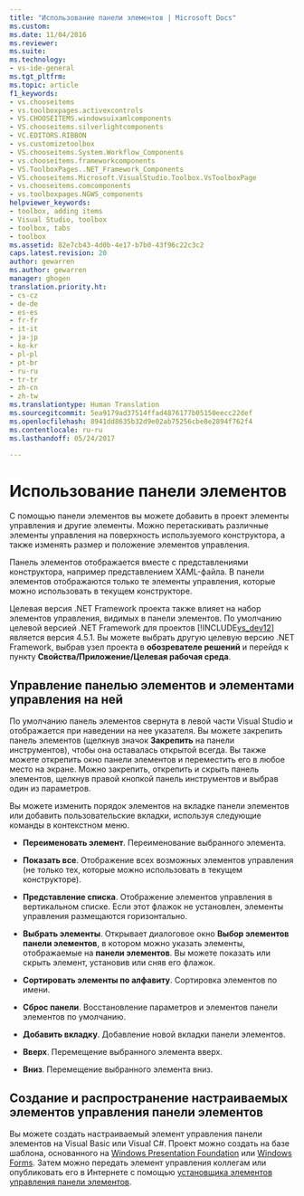 ```yaml
---
title: "Использование панели элементов | Microsoft Docs"
ms.custom: 
ms.date: 11/04/2016
ms.reviewer: 
ms.suite: 
ms.technology:
- vs-ide-general
ms.tgt_pltfrm: 
ms.topic: article
f1_keywords:
- vs.chooseitems
- vs.toolboxpages.activexcontrols
- VS.CHOOSEITEMS.windowsuixamlcomponents
- VS.chooseitems.silverlightcomponents
- VC.EDITORS.RIBBON
- vs.customizetoolbox
- VS.chooseitems.System.Workflow_Components
- vs.chooseitems.frameworkcomponents
- VS.ToolboxPages..NET_Framework_Components
- VS.chooseitems.Microsoft.VisualStudio.Toolbox.VsToolboxPage
- vs.chooseitems.comcomponents
- vs.toolboxpages.NGWS_components
helpviewer_keywords:
- toolbox, adding items
- Visual Studio, toolbox
- toolbox, tabs
- toolbox
ms.assetid: 82e7cb43-4d0b-4e17-b7b0-43f96c22c3c2
caps.latest.revision: 20
author: gewarren
ms.author: gewarren
manager: ghogen
translation.priority.ht:
- cs-cz
- de-de
- es-es
- fr-fr
- it-it
- ja-jp
- ko-kr
- pl-pl
- pt-br
- ru-ru
- tr-tr
- zh-cn
- zh-tw
ms.translationtype: Human Translation
ms.sourcegitcommit: 5ea9179ad37514ffad4876177b05150eecc22def
ms.openlocfilehash: 8941dd8635b32d9e02ab75256cbe8e2894f762f4
ms.contentlocale: ru-ru
ms.lasthandoff: 05/24/2017

---
```

# <a name="using-the-toolbox"></a>Использование панели элементов
С помощью панели элементов вы можете добавить в проект элементы управления и другие элементы. Можно перетаскивать различные элементы управления на поверхность используемого конструктора, а также изменять размер и положение элементов управления.  
  
 Панель элементов отображается вместе с представлениями конструктора, например представлением XAML-файла. В панели элементов отображаются только те элементы управления, которые можно использовать в текущем конструкторе.  
  
 Целевая версия .NET Framework проекта также влияет на набор элементов управления, видимых в панели элементов. По умолчанию целевой версией .NET Framework для проектов [!INCLUDE[vs_dev12](../extensibility/includes/vs_dev12_md.md)] является версия 4.5.1. Вы можете выбрать другую целевую версию .NET Framework, выбрав узел проекта в **обозревателе решений** и перейдя к пункту **Свойства/Приложение/Целевая рабочая среда**.  
  
## <a name="managing-the-toolbox-and-its-controls"></a>Управление панелью элементов и элементами управления на ней  
 По умолчанию панель элементов свернута в левой части Visual Studio и отображается при наведении на нее указателя. Вы можете закрепить панель элементов (щелкнув значок **Закрепить** на панели инструментов), чтобы она оставалась открытой всегда. Вы также можете открепить окно панели элементов и переместить его в любое место на экране. Можно закрепить, открепить и скрыть панель элементов, щелкнув правой кнопкой панель инструментов и выбрав один из параметров.  
  
 Вы можете изменить порядок элементов на вкладке панели элементов или добавить пользовательские вкладки, используя следующие команды в контекстном меню.  
  
-   **Переименовать элемент**. Переименование выбранного элемента.  
  
-   **Показать все**. Отображение всех возможных элементов управления (не только тех, которые можно использовать в текущем конструкторе).  
  
-   **Представление списка**. Отображение элементов управления в вертикальном списке. Если этот флажок не установлен, элементы управления размещаются горизонтально.  
  
-   **Выбрать элементы**. Открывает диалоговое окно **Выбор элементов панели элементов**, в котором можно указать элементы, отображаемые на **панели элементов**. Вы можете показать или скрыть элемент, установив или сняв его флажок.  
  
-   **Сортировать элементы по алфавиту**. Сортировка элементов по имени.  
  
-   **Сброс панели**. Восстановление параметров и элементов панели элементов по умолчанию.  
  
-   **Добавить вкладку**. Добавление новой вкладки панели элементов.  
  
-   **Вверх**. Перемещение выбранного элемента вверх.  
  
-   **Вниз**. Перемещение выбранного элемента вниз.  
  
## <a name="creating-and-distributing-custom-toolbox-controls"></a>Создание и распространение настраиваемых элементов управления панели элементов  
 Вы можете создать настраиваемый элемент управления панели элементов на Visual Basic или Visual C#. Проект можно создать на базе шаблона, основанного на [Windows Presentation Foundation](../extensibility/creating-a-wpf-toolbox-control.md) или [Windows Forms](../extensibility/creating-a-windows-forms-toolbox-control.md). Затем можно передать элемент управления коллегам или опубликовать его в Интернете с помощью [установщика элементов управления панели элементов](http://download.microsoft.com/download/8/3/6/836657BD-9CCB-4ED4-B9D2-FB769473B284/TCI_whitepaper.docx).
